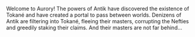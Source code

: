 Welcome to Aurory!
The powers of Antik have discovered the existence of Tokané and have created a portal to pass between worlds.
Denizens of Antik are filtering into Tokané, fleeing their masters, corrupting the Nefties and greedily staking their claims.
And their masters are not far behind...

